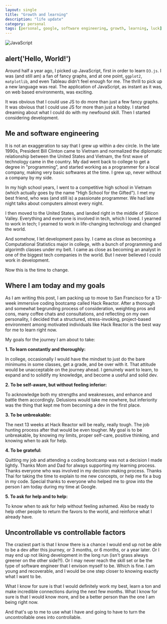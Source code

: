 ```yaml
---
layout: single
title: "Growth and learning"
description: "life update"
category: personal
tags: [personal, google, software engineering, growth, learning, luck]
---
```


![JavaScript](https://images.pexels.com/photos/247791/pexels-photo-247791.png)

## alert('Hello, World!')

Around half a year ago, I picked up JavaScript, first in order to learn `D3.js`. I was (and still am) a fan of fancy graphs, and at one point, `ggplot2`, `matplotlib`, and even Tableau didn't feel enough for me. The thrill to pick up a new language was real. The application of JavaScript, as instant as it was, on web based environments, was exciting. 

It was obvious that I could use JS to do more than just a few fancy graphs. It was obvious that I could use JS for more than just a hobby. I started dreaming about what I could do with my newfound skill. Then I started considering development.

## Me and software engineering

It is not an exaggeration to say that I grew up within a dev circle. In the late 1990s, President Bill Clinton came to Vietnam and normalized the diplomatic relationship between the United States and Vietnam, the first wave of technology came in the country. My dad went back to college to get a degree in "programming", and started working as a programmer for a local company, making very basic softwares at the time. I grew up, never without a company by my side. 

In my high school years, I went to a competitive high school in Vietnam (which actually goes by the name "High School for the Gifted"). I met my best friend, who was (and still is) a passionate programmer. We had late night talks about computers almost every night.

I then moved to the United States, and landed right in the middle of Silicon Valley. Everything and everyone is involved in tech, which I loved. I yearned to work in tech; I yearned to work in life-changing technology and changed the world. 

And somehow, I let development pass by. I came as close as becoming a Computational Statistics major in college, with a bunch of programming and algorimth classes under my belt. I came as close as becoming an analyst in one of the biggest tech companies in the world. But I never believed I could work in development.

Now this is the time to change.

## Where I am today and my goals

As I am writing this post, I am packing up to move to San Francisco for a 13-week immersive coding bootcamp called Hack Reactor. After a thorough and somewhat begrunding process of consideration, weighting pros and cons, many coffee chats and consultations, and reflecting on my own personality, I decided that a structured, stress-invoking, project-based environment among motivated individuals like Hack Reactor is the best way for me to learn right now. 

My goals for the journey I am about to take:

**1. To learn constantly and thoroughly:**

In college, occasionally I would have the mindset to just do the bare minimums in some classes, get a grade, and be over with it. That attitude would be unacceptable on the journey ahead. I genuinely want to learn, to expand and to solidify my knowledge, and become a useful and solid dev.

**2. To be self-aware, but without feeling inferior:**

To acknowledge both my strengths and weaknesses, and enhance and battle them accordingly. Delusions would take me nowhere, but inferiority was the thing that kept me from becoming a dev in the first place.

**3. To be unbreakable:**

The next 13 weeks at Hack Reactor will be really, really tough. The job hunting process after that would be even tougher. My goal is to be unbreakable, by knowing my limits, proper self-care, positive thinking, and knowing when to ask for help.

**4. To be grateful:**

Quitting my job and attending a coding bootcamp was not a decision I made lightly. Thanks Mom and Dad for always supporting my learning process. Thanks everyone who was involved in my decision making process. Thanks Thai for taking the time to explain to me new concepts, or help me fix a bug in my code. Special thanks to everyone who helped me to grow into the person I am today during my time at Google.

**5. To ask for help and to help:**

To know when to ask for help without feeling ashamed. Also be ready to help other people to return the favors to the world, and reinforce what I already have.

## Uncontrollable vs controllable factors

The craziest part is that I know there is a chance I would end up not be able to be a dev after this journey, or 3 months, or 6 months, or a year later. Or I may end up not liking development in the long run (isn't grass always greener on the other side?!). Or I may never reach the skill set or be the type of software engineer that I envison myself to be. Which is fine. I am young and recoverable, and I would be one step closer to knowing exactly what I want to be.

What I know for sure is that I would definitely work my best, learn a ton and make incredible connections during the next few months. What I know for sure is that I would know more, and be a better person than the one I am being right now.

And that's up to me to use what I have and going to have to turn the uncontrollable ones into controllable.
